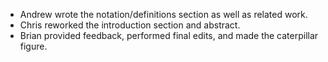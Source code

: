 
* Andrew wrote the notation/definitions section as well as related work.
* Chris reworked the introduction section and abstract.
* Brian provided feedback, performed final edits, and made the caterpillar figure.
